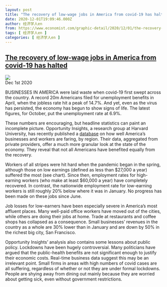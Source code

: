 ```yaml
---
layout: post
title: "The recovery of low-wage jobs in America from covid-19 has halted"
date: 2020-12-01T19:09:46.000Z
author: 经济学人en
from: https://www.economist.com/graphic-detail/2020/12/01/the-recovery-of-low-wage-jobs-in-america-from-covid-19-has-halted
tags: [ 经济学人en ]
categories: [ 经济学人en ]
---
```

<!--1606849786000-->
[The recovery of low-wage jobs in America from covid-19 has halted](https://www.economist.com/graphic-detail/2020/12/01/the-recovery-of-low-wage-jobs-in-america-from-covid-19-has-halted)
------

<div>
<img src="https://images.weserv.nl/?url=www.economist.com/img/b/1280/1085/90/sites/default/files/20201205_WOC942.png"/><div></div><aside ><div ><time itemscope="" itemType="http://schema.org/DateTime" dateTime="2020-12-01T00:00:00Z" >Dec 1st 2020</time><meta itemProp="author" content="The Economist"/></div></aside><p >BUSINESSES IN AMERICA were laid waste when covid-19 first swept across the country. A record 20m Americans filed for unemployment benefits in April, when the jobless rate hit a peak of 14.7%. And yet, even as the virus has persisted, the economy has begun to show signs of life. The latest figures, for October, put the unemployment rate at 6.9%.</p><p >These numbers are encouraging, but headline statistics can paint an incomplete picture. Opportunity Insights, a research group at Harvard University, has recently published a <a href="https://www.economist.comhttps://tracktherecovery.org/">database</a> on how well America’s businesses and workers are faring, by region. Their data, aggregated from private providers, offer a much more granular look at the state of the economy. They reveal that not all Americans have benefited equally from the recovery.</p><div id="" ><div><div id="econ-1"></div></div></div><p >Workers of all stripes were hit hard when the pandemic began in the spring, although those on low earnings (defined as less than $27,000 a year) suffered the most (see chart). Since then, employment rates for high-earning workers (who make at least $60,000 a year) have completely recovered. In contrast, the nationwide employment rate for low-earning workers is still roughly 20% below where it was in January. No progress has been made on these jobs since June.</p><p >Job losses for low-earners have been especially severe in America’s most affluent places. Many well-paid office workers have moved out of the cities, while others are doing their jobs at home. Trade at restaurants and coffee shops has collapsed as a consequence. Small businesses’ revenues in the country as a whole are 30% lower than in January and are down by 50% in the richest big city, San Francisco.</p><p >Opportunity Insights’ analysis also contains some lessons about public policy. Lockdowns have been hugely controversial. Many politicians have argued that the public-health benefits are not significant enough to justify their economic costs. Real-time business data suggest this may be an irrelevant point. Small firms in areas with high numbers of covid cases are all suffering, regardless of whether or not they are under formal lockdowns. People are shying away from dining out mainly because they are worried about getting sick, even without government restrictions.</p>
</div>
